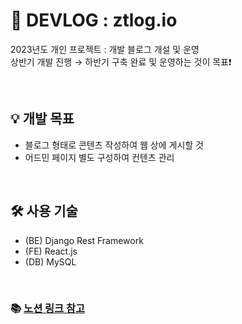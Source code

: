 # 🚀 DEVLOG : ztlog.io

2023년도 개인 프로젝트 : 개발 블로그 개설 및 운영
<br>
상반기 개발 진행 → 하반기 구축 완료 및 운영하는 것이 목표❗️


<br>

## 💡 개발 목표
- 블로그 형태로 콘텐츠 작성하여 웹 상에 게시할 것
- 어드민 페이지 별도 구성하여 컨텐츠 관리

<br>

## 🛠️ 사용 기술
- (BE) Django Rest Framework
- (FE) React.js
- (DB) MySQL

<br>

### 📚 [노션 링크 참고](https://www.notion.so/chlspwl56/34765d0f5d3745dea31deba9271fe0d4?v=60cb45df8dcc4fd3ba555b36746759a3&pvs=4)